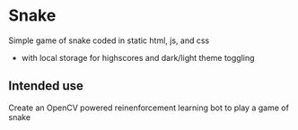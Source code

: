 # Snake

Simple game of snake coded in static html, js, and css
- with local storage for highscores and dark/light theme toggling

## Intended use
Create an OpenCV powered reinenforcement learning bot to play a game of snake
